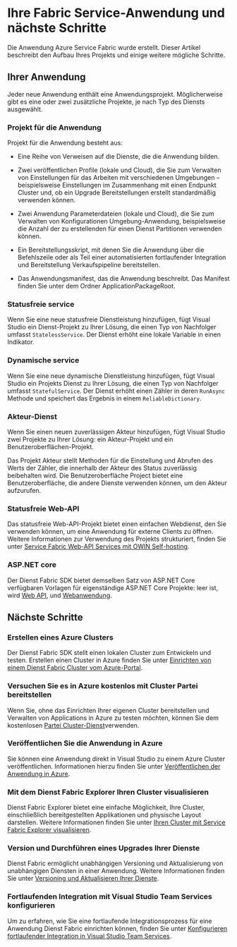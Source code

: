<properties
   pageTitle="Dienst Fabric Project Creation weitere Schritte | Microsoft Azure"
   description="Dieser Artikel enthält Links zu einer Reihe von Core Entwicklungsaufgaben für Fabric Service"
   services="service-fabric"
   documentationCenter=".net"
   authors="seanmck"
   manager="timlt"
   editor=""/>

<tags
   ms.service="service-fabric"
   ms.devlang="dotNet"
   ms.topic="article"
   ms.tgt_pltfrm="NA"
   ms.workload="NA"
   ms.date="07/08/2016"
   ms.author="seanmck"/>

# <a name="your-service-fabric-application-and-next-steps"></a>Ihre Fabric Service-Anwendung und nächste Schritte
Die Anwendung Azure Service Fabric wurde erstellt. Dieser Artikel beschreibt den Aufbau Ihres Projekts und einige weitere mögliche Schritte.

## <a name="your-application"></a>Ihrer Anwendung
Jeder neue Anwendung enthält eine Anwendungsprojekt. Möglicherweise gibt es eine oder zwei zusätzliche Projekte, je nach Typ des Diensts ausgewählt.

### <a name="the-application-project"></a>Projekt für die Anwendung
Projekt für die Anwendung besteht aus:

- Eine Reihe von Verweisen auf die Dienste, die die Anwendung bilden.

- Zwei veröffentlichen Profile (lokale und Cloud), die Sie zum Verwalten von Einstellungen für das Arbeiten mit verschiedenen Umgebungen – beispielsweise Einstellungen im Zusammenhang mit einen Endpunkt Cluster und, ob ein Upgrade Bereitstellungen erstellt standardmäßig verwenden können.

- Zwei Anwendung Parameterdateien (lokale und Cloud), die Sie zum Verwalten von Konfigurationen Umgebung-Anwendung, beispielsweise die Anzahl der zu erstellenden für einen Dienst Partitionen verwenden können.

- Ein Bereitstellungsskript, mit denen Sie die Anwendung über die Befehlszeile oder als Teil einer automatisierten fortlaufender Integration und Bereitstellung Verkaufspipeline bereitstellen.

- Das Anwendungsmanifest, das die Anwendung beschreibt. Das Manifest finden Sie unter dem Ordner ApplicationPackageRoot.

### <a name="stateless-service"></a>Statusfreie service
Wenn Sie eine neue statusfreie Dienstleistung hinzufügen, fügt Visual Studio ein Dienst-Projekt zu Ihrer Lösung, die einen Typ von Nachfolger umfasst `StatelessService`. Der Dienst erhöht eine lokale Variable in einen Indikator.

### <a name="stateful-service"></a>Dynamische service
Wenn Sie eine neue dynamische Dienstleistung hinzufügen, fügt Visual Studio ein Projekts Dienst zu Ihrer Lösung, die einen Typ von Nachfolger umfasst `StatefulService`. Der Dienst erhöht einen Zähler in deren `RunAsync` Methode und speichert das Ergebnis in einem `ReliableDictionary`.

### <a name="actor-service"></a>Akteur-Dienst
Wenn Sie einen neuen zuverlässigen Akteur hinzufügen, fügt Visual Studio zwei Projekte zu Ihrer Lösung: ein Akteur-Projekt und ein Benutzeroberflächen-Projekt.

Das Projekt Akteur stellt Methoden für die Einstellung und Abrufen des Werts der Zähler, die innerhalb der Akteur des Status zuverlässig beibehalten wird. Die Benutzeroberfläche Project bietet eine Benutzeroberfläche, die andere Dienste verwenden können, um den Akteur aufzurufen.

### <a name="stateless-web-api"></a>Statusfreie Web-API
Das statusfreie Web-API-Projekt bietet einen einfachen Webdienst, den Sie verwenden können, um eine Anwendung für externe Clients zu öffnen. Weitere Informationen zur Verwendung des Projekts strukturiert, finden Sie unter [Service Fabric Web-API Services mit OWIN Self-hosting](service-fabric-reliable-services-communication-webapi.md).

### <a name="aspnet-core"></a>ASP.NET core

Der Dienst Fabric SDK bietet demselben Satz von ASP.NET Core verfügbaren Vorlagen für eigenständige ASP.NET Core Projekte: leer ist, wird [Web API][aspnet-webapi], und [Webanwendung][aspnet-webapp].

## <a name="next-steps"></a>Nächste Schritte
### <a name="create-an-azure-cluster"></a>Erstellen eines Azure Clusters
Der Dienst Fabric SDK stellt einen lokalen Cluster zum Entwickeln und testen. Erstellen einen Cluster in Azure finden Sie unter [Einrichten von einem Dienst Fabric Cluster vom Azure-Portal][create-cluster-in-portal].

### <a name="try-deploying-to-azure-for-free-with-party-clusters"></a>Versuchen Sie es in Azure kostenlos mit Cluster Partei bereitstellen

Wenn Sie, ohne das Einrichten Ihrer eigenen Cluster bereitstellen und Verwalten von Applications in Azure zu testen möchten, können Sie dem kostenlosen [Partei Cluster-Dienst](http://aka.ms/tryservicefabric)verwenden.

### <a name="publish-your-application-to-azure"></a>Veröffentlichen Sie die Anwendung in Azure
Sie können eine Anwendung direkt in Visual Studio zu einem Azure Cluster veröffentlichen. Informationen hierzu finden Sie unter [Veröffentlichen der Anwendung in Azure][publish-app-to-azure].

### <a name="use-service-fabric-explorer-to-visualize-your-cluster"></a>Mit dem Dienst Fabric Explorer Ihren Cluster visualisieren
Dienst Fabric Explorer bietet eine einfache Möglichkeit, Ihre Cluster, einschließlich bereitgestellten Applikationen und physische Layout darstellen. Weitere Informationen finden Sie unter [Ihren Cluster mit Service Fabric Explorer visualisieren][visualize-with-sfx].

### <a name="version-and-upgrade-your-services"></a>Version und Durchführen eines Upgrades Ihrer Dienste
Dienst Fabric ermöglicht unabhängigen Versioning und Aktualisierung von unabhängigen Diensten in einer Anwendung. Weitere Informationen finden Sie unter [Versioning und Aktualisieren Ihrer Dienste][app-upgrade-tutorial].

### <a name="configure-continuous-integration-with-visual-studio-team-services"></a>Fortlaufenden Integration mit Visual Studio Team Services konfigurieren
Um zu erfahren, wie Sie eine fortlaufende Integrationsprozess für eine Anwendung Dienst Fabric einrichten können, finden Sie unter [Konfigurieren fortlaufender Integration in Visual Studio Team Services][ci-with-vso].


<!-- Links -->
[add-web-frontend]: service-fabric-add-a-web-frontend.md
[create-cluster-in-portal]: service-fabric-cluster-creation-via-portal.md
[publish-app-to-azure]: service-fabric-publish-app-remote-cluster.md
[visualize-with-sfx]: service-fabric-visualizing-your-cluster.md
[ci-with-vso]: service-fabric-set-up-continuous-integration.md
[reliable-services-webapi]: service-fabric-reliable-services-communication-webapi.md
[app-upgrade-tutorial]: service-fabric-application-upgrade-tutorial.md
[aspnet-webapi]: https://docs.asp.net/en/latest/tutorials/first-web-api.html
[aspnet-webapp]: https://docs.asp.net/en/latest/tutorials/first-mvc-app/index.html
